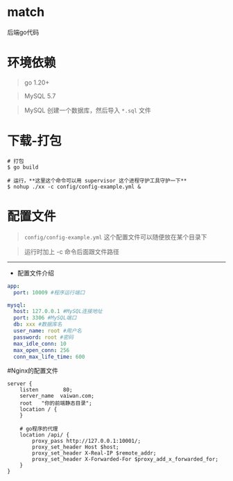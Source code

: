 # match

后端go代码

# 环境依赖

> go 1.20+

> MySQL 5.7

> MySQL 创建一个数据库，然后导入 `*.sql` 文件

# 下载-打包

```shell
# 打包
$ go build

# 运行，**这里这个命令可以用 supervisor 这个进程守护工具守护一下**
$ nohup ./xx -c config/config-example.yml &

```

# 配置文件

> `config/config-example.yml` 这个配置文件可以随便放在某个目录下

> 运行时加上 -c 命令后面跟文件路径


* * *

- 配置文件介绍

```yaml
app:
  port: 10009 #程序运行端口

mysql:
  host: 127.0.0.1 #MySQL连接地址
  port: 3306 #MySQL端口
  db: xxx #数据库名
  user_name: root #用户名
  password: root #密码
  max_idle_conn: 10
  max_open_conn: 256
  conn_max_life_time: 600
```

#Nginx的配置文件

```shell
server {
    listen        80;
    server_name  vaiwan.com;
    root   "你的前端静态目录";
    location / {
    }
    
    # go程序的代理
    location /api/ {
        proxy_pass http://127.0.0.1:10001/;
        proxy_set_header Host $host;
        proxy_set_header X-Real-IP $remote_addr;
        proxy_set_header X-Forwarded-For $proxy_add_x_forwarded_for;
    }
}

```
